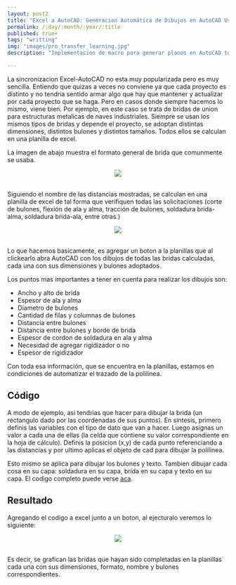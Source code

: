 ```yaml
---
layout: post2
title: "Excel a AutoCAD: Generacion Automática de Dibujos en AutoCAD Usando Valores de Planillas de Excel"
permalink: /:day/:month/:year/:title
published: true+
tags: "writting"
img: "images/pro_transfer_learning.jpg"
description: "Implementacion de macro para generar planos en AutoCAD tomando valores calculados en planilla de Excel (dimensiones, nombres, leyendas, espesores, cargas, unidades y magnitudes, formato, condicionales de forma, colores, capas y más.)"

---
```

<style>
    .center {
  display: block;
  margin-left: auto;
  margin-right: auto;
  max-width: fit-content;
}



  .img_general {
width: 100%;
height: auto;
}

</style>

La sincronizacion Excel-AutoCAD no esta muy popularizada pero es muy sencilla. Entiendo que quizas a veces no conviene ya que cada proyecto es distinto y no tendria sentido armar algo que hay que mantener y actualizar por cada proyecto que se haga. Pero en casos donde siempre hacemos lo mismo, viene bien. Por ejemplo, en este caso se trata de bridas de union para estructuras metalicas de naves industriales. Siempre se usan los mismos tipos de bridas y depende el proyecto, se adoptan distintas dimensiones, distintos bulones y distintos tamaños. Todos ellos se calculan en una planilla de excel. 

La imagen de abajo muestra el formato general de brida que comunmente se usaba. 

<img src="../../../images/brida_1.png" class="center"> <br> 

Siguiendo el nombre de las distancias mostradas, se calculan en una planilla de excel de tal forma que verifiquen todas las solicitaciones (corte de bulones, flexión de ala y alma, tracción de bulones, soldadura brida-alma, soldadura brida-ala, entre otras.)

<img src="../../../images/brida_2.png" class="center"> <br> 

Lo que hacemos basicamente, es agregar un boton a la planillas que al clickearlo abra AutoCAD con los dibujos de todas las bridas calculadas, cada una con sus dimensiones y bulones adoptados.

Los puntos mas importantes a tener en cuenta para realizar los dibujos son:
* Ancho y alto de brida
* Espesor de ala y alma
* Diametro de bulones
* Cantidad de filas y columnas de bulones
* Distancia entre bulones
* Distancia entre bulones y borde de brida
* Espesor de cordon de soldadura en ala y alma
* Necesidad de agregar rigidizador o no
* Espesor de rigidizador

Con toda esa información, que se encuentra en la planillas, estamos en condiciones de automatizar el trazado de la polilínea. 

## Código 

A modo de ejemplo, asi tendrias que hacer para dibujar la brida (un rectangulo dado por las coordenadas de sus puntos). En sintesis, primero definis las variables con el tipo de dato que van a hacer. Luego asignas un valor a cada una de ellas (la celda que contiene su valor correspondiente en la hoja de cálculo). Definis la posicion (x,y) de cada punto referenciando a las distancias y por ultimo aplicas el objeto de cad para dibujar la polilinea. 

<script src="https://gist.github.com/notravarius/e457104a0687352b171eace762411a01.js"></script>

Esto mismo se aplica para dibujar los bulones y texto. Tambien dibujar cada cosa en su capa: soldadura en su capa, brida en su capa y texto en su capa. El codigo completo puede verse [aca](https://github.com/notravarius/excel2cad).

## Resultado

Agregando el codigo a excel junto a un boton, al ejecturalo veremos lo siguiente:

<img src="../../../images/brida_3.png" class="center"> <br> 

Es decir, se grafican las bridas que hayan sido completadas en la planillas cada una con sus dimensiones, formato, nombre y bulones correspondientes.
